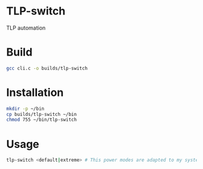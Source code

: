 # TLP-switch
 TLP automation

# Build
```bash
gcc cli.c -o builds/tlp-switch
```
# Installation
```bash
mkdir -p ~/bin
cp builds/tlp-switch ~/bin
chmod 755 ~/bin/tlp-switch
```
# Usage
```bash
tlp-switch <default|extreme> # This power modes are adapted to my system!
```